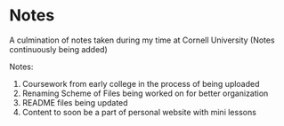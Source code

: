 # Notes
A culmination of notes taken during my time at Cornell University (Notes continuously being added)

Notes: 
1. Coursework from early college in the process of being uploaded
2. Renaming Scheme of Files being worked on for better organization
3. README files being updated 
4. Content to soon be a part of personal website with mini lessons

